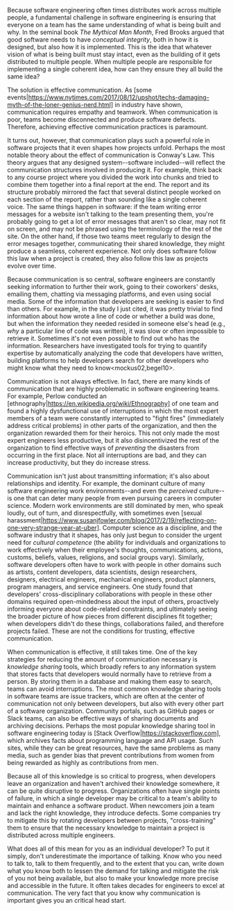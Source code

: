 Because software engineering often times distributes work across multiple people, a fundamental challenge in software engineering is ensuring that everyone on a team has the same understanding of what is being built and why. 			In the seminal book _The Mythical Man Month_, Fred Brooks argued that good software needs to have *conceptual integrity*, both in how it is designed, but also how it is implemented<brooks95>. This is the idea that whatever vision of what is being built must stay intact, even as the building of it gets distributed to multiple people. When multiple people are responsible for implementing a single coherent idea, how can they ensure they all build the same idea?
		
The solution is effective communication. As [some events|https://www.nytimes.com/2017/08/12/upshot/techs-damaging-myth-of-the-loner-genius-nerd.html] in industry have shown, communication requires empathy and teamwork. When communication is poor, teams become disconnected and produce software defects<bettenburg13>. Therefore, achieving effective communication practices is paramount.
		
It turns out, however, that communication plays such a powerful role in software projects that it even shapes how projects unfold. Perhaps the most notable theory about the effect of communication is Conway's Law<conway68>. This theory argues that any designed system--software included--will reflect the communication structures involved in producing it. For example, think back to any course project where you divided the work into chunks and tried to combine them together into a final report at the end. The report and its structure probably mirrored the fact that several distinct people worked on each section of the report, rather than sounding like a single coherent voice. The same things happen in software: if the team writing error messages for a website isn't talking to the team presenting them, you're probably going to get a lot of error messages that aren't so clear, may not fit on screen, and may not be phrased using the terminology of the rest of the site. On the other hand, if those two teams meet regularly to design the error mesages together, communicating their shared knowledge, they might produce a seamless, coherent experience. Not only does software follow this law when a project is created, they also follow this law as projects evolve over time<zhou11>.

Because communication is so central, software engineers are constantly seeking information to further their work, going to their coworkers' desks, emailing them, chatting via messaging platforms, and even using social media<ko07>. Some of the information that developers are seeking is easier to find than others. For example, in the study I just cited, it was pretty trivial to find information about how wrote a line of code or whether a build was done, but when the information they needed resided in someone else's head (e.g., _why_ a particular line of code was written), it was slow or often impossible to retrieve it. Sometimes it's not even possible to find out who has the information. Researchers have investigated tools for trying to quantify expertise by automatically analyzing the code that developers have written, building platforms to help developers search for other developers who might know what they need to know<mockus02,begel10>.

Communication is not always effective. In fact, there are many kinds of communication that are highly problematic in software engineering teams. For example, Perlow<perlow99> conducted an [ethnography|https://en.wikipedia.org/wiki/Ethnography] of one team and found a highly dysfunctional use of interruptions in which the most expert members of a team were constantly interrupted to "fight fires" (immediately address critical problems) in other parts of the organization, and then the organization rewarded them for their heroics. This not only made the most expert engineers less productive, but it also disincentivized the rest of the organization to find effective ways of _preventing_ the disasters from occurring in the first place. Not all interruptions are bad, and they can increase productivity, but they do increase stress<mark08>.

Communication isn't just about transmitting information; it's also about relationships and identity. For example, the dominant culture of many software engineering work environments--and even the _perceived_ culture--is one that can deter many people from even pursuing careers in computer science. Modern work environments are still dominated by men, who speak loudly, out of turn, and disrespectfully, with sometimes even [sexual harassment|https://www.susanjfowler.com/blog/2017/2/19/reflecting-on-one-very-strange-year-at-uber]<wang16>. Computer science as a discipline, and the software industry that it shapes, has only just begun to consider the urgent need for _cultural competence_ (the ability for individuals and organizations to work effectively when their employee's thoughts, communications, actions, customs, beliefs, values, religions, and social groups vary)<washington20>.  Similarly, software developers often have to work with people in other domains such as artists, content developers, data scientists, design researchers, designers, electrical engineers, mechanical engineers, product planners, program managers, and service engineers. One study found that developers' cross-disciplinary collaborations with people in these other domains required open-mindedness about the input of others, proactively informing everyone about code-related constraints, and ultimately seeing the broader picture of how pieces from different disciplines fit together; when developers didn't do these things, collaborations failed, and therefore projects failed<li17>. These are not the conditions for trusting, effective communication.

When communication is effective, it still takes time. One of the key strategies for reducing the amount of communication necessary is _knowledge sharing_ tools, which broadly refers to any information system that stores facts that developers would normally have to retrieve from a person. By storing them in a database and making them easy to search, teams can avoid interruptions. The most common knowledge sharing tools in software teams are issue trackers, which are often at the center of communication not only between developers, but also with every other part of a software organization<bertram10>. Community portals, such as GitHub pages or Slack teams, can also be effective ways of sharing documents and archiving decisions<treude11>. Perhaps the most popular knowledge sharing tool in software engineering today is [Stack Overflow|https://stackoverflow.com]<atwood16>, which archives facts about programming language and API usage. Such sites, while they can be great resources, have the same problems as many media, such as gender bias that prevent contributions from women from being rewarded as highly as contributions from men<may19>.
		
Because all of this knowledge is so critical to progress, when developers leave an organization and haven't archived their knowledge somewhere, it can be quite disruptive to progress. Organizations often have single points of failure, in which a single developer may be critical to a team's ability to maintain and enhance a software product<rigby16>. When newcomers join a team and lack the right knowledge, they introduce defects<foucault15>. Some companies try to mitigate this by rotating developers between projects, "cross-training" them to ensure that the necessary knowledge to maintain a project is distributed across multiple engineers.
	
What does all of this mean for you as an individual developer? To put it simply, don't underestimate the importance of talking. Know who you need to talk to, talk to them frequently, and to the extent that you can, write down what you know both to lessen the demand for talking and mitigate the risk of you not being available, but also to make your knowledge more precise and accessible in the future. It often takes decades for engineers to excel at communication. The very fact that you know why communication is important gives you an critical head start.